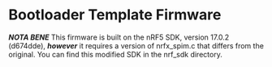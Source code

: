 # **Bootloader Template Firmware**

**_NOTA BENE_**
This firmware is built on the nRF5 SDK, version 17.0.2 (d674dde), **_however_** it requires a version of nrfx_spim.c that differs from the original. You can find this modified SDK in the nrf_sdk directory.
